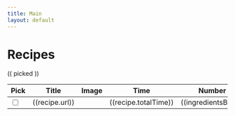 ```yaml
---
title: Main
layout: default
---
```

<h1>Recipes</h1>
  <div class = "row" id="app">
    <div class = "col-sm-6">
      (( picked ))
    </div>
    <div class = "col-sm-6">
      <table class="table table-striped-columns">
        <thead>
          <tr>
            <th>Pick</th>
            <th>Title</th>
            <th>Image</th>
            <th>Time</th>
            <th>Number of ingredients</th>
          </tr>
        </thead>
        <tbody>
          <tr v-for = "(recipe, id) in recipes" :key="id">
            <td><input type="checkbox" v-model="picked" :value="id"></td>
            <td><a :href="recipe.url">((recipe.url))</a></td>
            <td><img style="max-width:100px" class="img-fluid" :src="/images/((id)).jpg"></td>
            <td>((recipe.totalTime))</td>
            <td>((ingredientsByRecipe[id].length))</td>
          </tr>
        </tbody>
      </table>
    </div>
  </div>
<script>
  const ibR = {}
  const r = {}
  {%- for recipe in site.recipes -%}
    {%- assign recipe_data = site.data[recipe.slug] -%}
    {% if recipe_data %}
  r["{{recipe.slug}}"] = {"title":"{{recipe.title}}","url":"{{recipe.url}}"};
  ibR["{{recipe.slug}}"] = [
      {%- assign ingredients = recipe_data.ingredients -%}
      {%- assign yields = recipe_data.yields -%}
        {%- for yield in yields -%}
          {%- if yield.yields == 2 -%}
            {%- for ing in yield.ingredients -%}
              {% assign ingredient = ingredients | where: "id", ing.id | first %}
              {"type":"{{ingredient.type}}", "name":"{{ingredient.name}}", "amount":"{{ing.amount}}", "unit":"{{ing.unit}}"},
            {%- endfor -%}
          {%- endif -%}
        {%- endfor -%}
  ];
    {%- endif -%}
  {%- endfor -%}
  const { createApp, ref } = Vue
  const app = createApp({
      setup() {
        const picked = ref([])
        const recipes = ref(r)
        const ingredientsByRecipe = ref(ibR)
        return {
          recipes,
          ingredientsByRecipe,
          picked
        }
      }
    })
  app.config.compilerOptions.delimiters = ['((', '))']
  app.mount('#app')
</script>
